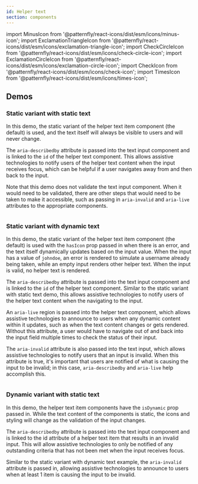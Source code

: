 ```yaml
---
id: Helper text
section: components
---
```


import MinusIcon from '@patternfly/react-icons/dist/esm/icons/minus-icon';
import ExclamationTriangleIcon from '@patternfly/react-icons/dist/esm/icons/exclamation-triangle-icon';
import CheckCircleIcon from '@patternfly/react-icons/dist/esm/icons/check-circle-icon';
import ExclamationCircleIcon from '@patternfly/react-icons/dist/esm/icons/exclamation-circle-icon';
import CheckIcon from '@patternfly/react-icons/dist/esm/icons/check-icon';
import TimesIcon from '@patternfly/react-icons/dist/esm/icons/times-icon';

## Demos

### Static variant with static text

In this demo, the static variant of the helper text item component (the default) is used, and the text itself will always be visible to users and will never change.

The `aria-describedby` attribute is passed into the text input component and is linked to the `id` of the helper text component. This allows assistive technologies to notify users of the helper text content when the input receives focus, which can be helpful if a user navigates away from and then back to the input.

Note that this demo does not validate the text input component. When it would need to be validated, there are other steps that would need to be taken to make it accessible, such as passing in `aria-invalid` and `aria-live` attributes to the appropriate components.

```ts file='./examples/HelperText/HelperTextStaticVariantStaticText.tsx'
```

### Static variant with dynamic text

In this demo, the static variant of the helper text item component (the default) is used with the `hasIcon` prop passed in when there is an error, and the text itself dynamically updates based on the input value. When the input has a value of `johndoe`, an error is rendered to simulate a username already being taken, while an empty input renders other helper text. When the input is valid, no helper text is rendered.

The `aria-describedby` attribute is passed into the text input component and is linked to the `id` of the helper text component. Similar to the static variant with static text demo, this allows assistive technologies to notify users of the helper text content when the navigating to the input.

An `aria-live` region is passed into the helper text component, which allows assistive technologies to announce to users when any dynamic content within it updates, such as when the text content changes or gets rendered. Without this attribute, a user would have to navigate out of and back into the input field multiple times to check the status of their input.

The `aria-invalid` attribute is also passed into the text input, which allows assistive technologies to notify users that an input is invalid. When this attribute is true, it's important that users are notified of what is causing the input to be invalid; in this case, `aria-describedby` and `aria-live` help accomplish this.

```ts file='./examples/HelperText/HelperTextStaticVariantDynamicText.tsx'
```

### Dynamic variant with static text

In this demo, the helper text item components have the `isDynamic` prop passed in. While the text content of the components is static, the icons and styling will change as the validation of the input changes.

The `aria-describedby` attribute is passed into the text input component and is linked to the id attribute of a helper text item that results in an invalid input. This will allow assistive technologies to only be notified of any outstanding criteria that has not been met when the input receives focus.

Similar to the static variant with dynamic text example, the `aria-invalid` attribute is passed in, allowing assistive technologies to announce to users when at least 1 item is causing the input to be invalid.

```ts file='./examples/HelperText/HelperTextDynamicVariantStaticText.tsx'
```
